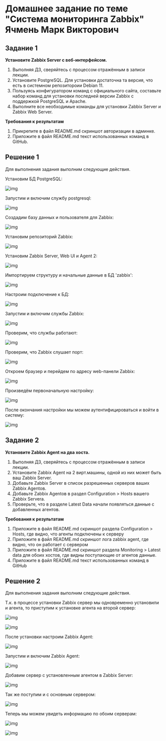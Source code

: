 # Домашнее задание по теме "Система мониторинга Zabbix" Ячмень Марк Викторович




## Задание 1

**Установите Zabbix Server с веб-интерфейсом.**

1. Выполняя ДЗ, сверяйтесь с процессом отражённым в записи лекции.
2. Установите PostgreSQL. Для установки достаточна та версия, что есть в системном репозитороии Debian 11.
3. Пользуясь конфигуратором команд с официального сайта, составьте набор команд для установки последней версии Zabbix с поддержкой PostgreSQL и Apache.
4. Выполните все необходимые команды для установки Zabbix Server и Zabbix Web Server.

**Требования к результатам**

1. Прикрепите в файл README.md скриншот авторизации в админке.
2. Приложите в файл README.md текст использованных команд в GitHub.


## Решение 1

Для выполнения задания выполним следующие действия.

Установим БД PostgreSQL:

![img](img/image1.jpg)

Запустим и включим службу postgresql:

![img](img/image2.jpg)

Создадим базу данных и пользователя для Zabbix:

![img](img/image3.jpg)

Установим репозиторий Zabbix:

![img](img/image4.jpg)

Установим Zabbix Server, Web UI и Agent 2:

![img](img/image5.jpg)

Импортируем структуру и начальные данные в БД 'zabbix':

![img](img/image6.jpg)

Настроим подключение к БД:

![img](img/image7.jpg)

Запустим и включим службы Zabbix:

![img](img/image8.jpg)

Проверим, что службы работают:

![img](img/image9.jpg)

Проверим, что Zabbix слушает порт:

![img](img/image10.jpg)

Откроем браузер и перейдем по адресу web-панели Zabbix:

![img](img/image11.jpg)

Произведём первоначальную настройку:

![img](img/image12.jpg)

После окончания настройки мы можем аутентифицироваться и войти в систему:

![img](img/image13.jpg)


## Задание 2

**Установите Zabbix Agent на два хоста.**

1. Выполняя ДЗ, сверяйтесь с процессом отражённым в записи лекции.
2. Установите Zabbix Agent на 2 вирт.машины, одной из них может быть ваш Zabbix Server.
3. Добавьте Zabbix Server в список разрешенных серверов ваших Zabbix Agentов.
4. Добавьте Zabbix Agentов в раздел Configuration > Hosts вашего Zabbix Servera.
5. Проверьте, что в разделе Latest Data начали появляться данные с добавленных агентов.

**Требования к результатам**

1. Приложите в файл README.md скриншот раздела Configuration > Hosts, где видно, что агенты подключены к серверу
2. Приложите в файл README.md скриншот лога zabbix agent, где видно, что он работает с сервером
3. Приложите в файл README.md скриншот раздела Monitoring > Latest data для обоих хостов, где видны поступающие от агентов данные.
4. Приложите в файл README.md текст использованных команд в GitHub


## Решение 2

Для выполнения задания выполним следующие действия.

Т.к. в процессе установки Zabbix сервер мы одновременно установили и агента, то приступим к установке агента на второй сервер:

![img](img/image14.jpg)

![img](img/image15.jpg)

После установки настроим Zabbix Agent:

![img](img/image16.jpg)

Запустим и включим Zabbix Agent:

![img](img/image17.jpg)

Добавим сервер с установленным агентом в Zabbix Server:

![img](img/image18.jpg)

Так же поступим и с основным сервером:

![img](img/image19.jpg)

Теперь мы можем увидеть информацию по обоим серверам:

![img](img/image20.jpg)

![img](img/image21.jpg)
